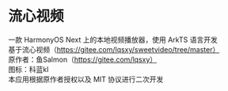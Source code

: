 # 流心视频
一款 HarmonyOS Next 上的本地视频播放器，使用 ArkTS 语言开发\
基于流心视频（https://gitee.com/lqsxy/sweetvideo/tree/master） \
原作者：鱼Salmon（https://gitee.com/lqsxy） \
图标：科蓝kl \
本应用根据原作者授权以及 MIT 协议进行二次开发
